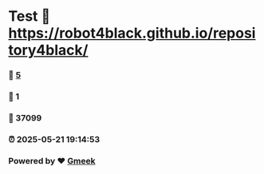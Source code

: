 # Test :link: https://robot4black.github.io/repository4black/ 
### :page_facing_up: [5](https://robot4black.github.io/repository4black//tag.html) 
### :speech_balloon: 1 
### :hibiscus: 37099 
### :alarm_clock: 2025-05-21 19:14:53 
### Powered by :heart: [Gmeek](https://github.com/Meekdai/Gmeek)
